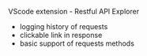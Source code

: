 VScode extension - Restful API Explorer
- logging history of requests
- clickable link in response
- basic support of requests methods

